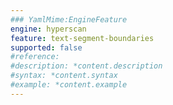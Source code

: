 ```yaml
---
### YamlMime:EngineFeature
engine: hyperscan
feature: text-segment-boundaries
supported: false
#reference: 
#description: *content.description
#syntax: *content.syntax
#example: *content.example
---
```


